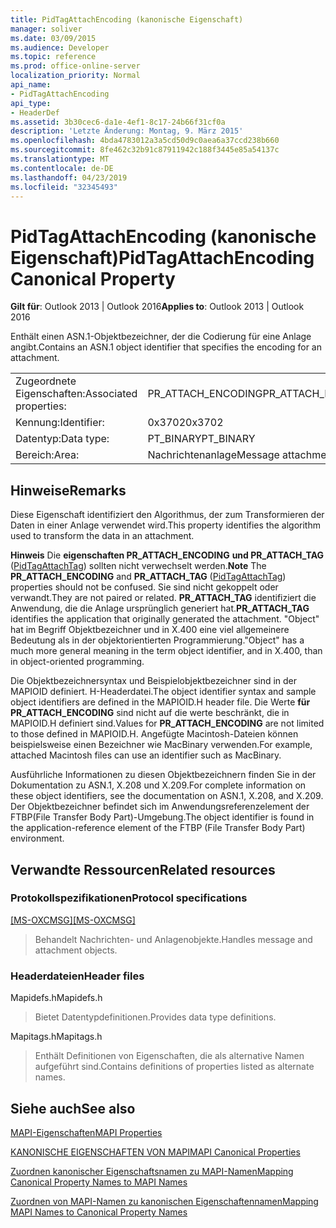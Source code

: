 ```yaml
---
title: PidTagAttachEncoding (kanonische Eigenschaft)
manager: soliver
ms.date: 03/09/2015
ms.audience: Developer
ms.topic: reference
ms.prod: office-online-server
localization_priority: Normal
api_name:
- PidTagAttachEncoding
api_type:
- HeaderDef
ms.assetid: 3b30cec6-da1e-4ef1-8c17-24b66f31cf0a
description: 'Letzte Änderung: Montag, 9. März 2015'
ms.openlocfilehash: 4bda4783012a3a5cd50d9c0aea6a37ccd238b660
ms.sourcegitcommit: 8fe462c32b91c87911942c188f3445e85a54137c
ms.translationtype: MT
ms.contentlocale: de-DE
ms.lasthandoff: 04/23/2019
ms.locfileid: "32345493"
---
```

# <a name="pidtagattachencoding-canonical-property"></a><span data-ttu-id="0b9e4-103">PidTagAttachEncoding (kanonische Eigenschaft)</span><span class="sxs-lookup"><span data-stu-id="0b9e4-103">PidTagAttachEncoding Canonical Property</span></span>

  
  
<span data-ttu-id="0b9e4-104">**Gilt für**: Outlook 2013 | Outlook 2016</span><span class="sxs-lookup"><span data-stu-id="0b9e4-104">**Applies to**: Outlook 2013 | Outlook 2016</span></span> 
  
<span data-ttu-id="0b9e4-105">Enthält einen ASN.1-Objektbezeichner, der die Codierung für eine Anlage angibt.</span><span class="sxs-lookup"><span data-stu-id="0b9e4-105">Contains an ASN.1 object identifier that specifies the encoding for an attachment.</span></span> 
  
|||
|:-----|:-----|
|<span data-ttu-id="0b9e4-106">Zugeordnete Eigenschaften:</span><span class="sxs-lookup"><span data-stu-id="0b9e4-106">Associated properties:</span></span>  <br/> |<span data-ttu-id="0b9e4-107">PR_ATTACH_ENCODING</span><span class="sxs-lookup"><span data-stu-id="0b9e4-107">PR_ATTACH_ENCODING</span></span>  <br/> |
|<span data-ttu-id="0b9e4-108">Kennung:</span><span class="sxs-lookup"><span data-stu-id="0b9e4-108">Identifier:</span></span>  <br/> |<span data-ttu-id="0b9e4-109">0x3702</span><span class="sxs-lookup"><span data-stu-id="0b9e4-109">0x3702</span></span>  <br/> |
|<span data-ttu-id="0b9e4-110">Datentyp:</span><span class="sxs-lookup"><span data-stu-id="0b9e4-110">Data type:</span></span>  <br/> |<span data-ttu-id="0b9e4-111">PT_BINARY</span><span class="sxs-lookup"><span data-stu-id="0b9e4-111">PT_BINARY</span></span>  <br/> |
|<span data-ttu-id="0b9e4-112">Bereich:</span><span class="sxs-lookup"><span data-stu-id="0b9e4-112">Area:</span></span>  <br/> |<span data-ttu-id="0b9e4-113">Nachrichtenanlage</span><span class="sxs-lookup"><span data-stu-id="0b9e4-113">Message attachment</span></span>  <br/> |
   
## <a name="remarks"></a><span data-ttu-id="0b9e4-114">Hinweise</span><span class="sxs-lookup"><span data-stu-id="0b9e4-114">Remarks</span></span>

<span data-ttu-id="0b9e4-115">Diese Eigenschaft identifiziert den Algorithmus, der zum Transformieren der Daten in einer Anlage verwendet wird.</span><span class="sxs-lookup"><span data-stu-id="0b9e4-115">This property identifies the algorithm used to transform the data in an attachment.</span></span>
  
 <span data-ttu-id="0b9e4-116">**Hinweis** Die **eigenschaften PR_ATTACH_ENCODING** **und PR_ATTACH_TAG** ([PidTagAttachTag](pidtagattachtag-canonical-property.md)) sollten nicht verwechselt werden.</span><span class="sxs-lookup"><span data-stu-id="0b9e4-116">**Note** The **PR_ATTACH_ENCODING** and **PR_ATTACH_TAG** ([PidTagAttachTag](pidtagattachtag-canonical-property.md)) properties should not be confused.</span></span> <span data-ttu-id="0b9e4-117">Sie sind nicht gekoppelt oder verwandt.</span><span class="sxs-lookup"><span data-stu-id="0b9e4-117">They are not paired or related.</span></span> <span data-ttu-id="0b9e4-118">**PR_ATTACH_TAG** identifiziert die Anwendung, die die Anlage ursprünglich generiert hat.</span><span class="sxs-lookup"><span data-stu-id="0b9e4-118">**PR_ATTACH_TAG** identifies the application that originally generated the attachment.</span></span> <span data-ttu-id="0b9e4-119">"Object" hat im Begriff Objektbezeichner und in X.400 eine viel allgemeinere Bedeutung als in der objektorientierten Programmierung.</span><span class="sxs-lookup"><span data-stu-id="0b9e4-119">"Object" has a much more general meaning in the term object identifier, and in X.400, than in object-oriented programming.</span></span> 
  
<span data-ttu-id="0b9e4-120">Die Objektbezeichnersyntax und Beispielobjektbezeichner sind in der MAPIOID definiert. H-Headerdatei.</span><span class="sxs-lookup"><span data-stu-id="0b9e4-120">The object identifier syntax and sample object identifiers are defined in the MAPIOID.H header file.</span></span> <span data-ttu-id="0b9e4-121">Die Werte **für PR_ATTACH_ENCODING** sind nicht auf die werte beschränkt, die in MAPIOID.H definiert sind.</span><span class="sxs-lookup"><span data-stu-id="0b9e4-121">Values for **PR_ATTACH_ENCODING** are not limited to those defined in MAPIOID.H.</span></span> <span data-ttu-id="0b9e4-122">Angefügte Macintosh-Dateien können beispielsweise einen Bezeichner wie MacBinary verwenden.</span><span class="sxs-lookup"><span data-stu-id="0b9e4-122">For example, attached Macintosh files can use an identifier such as MacBinary.</span></span> 
  
<span data-ttu-id="0b9e4-123">Ausführliche Informationen zu diesen Objektbezeichnern finden Sie in der Dokumentation zu ASN.1, X.208 und X.209.</span><span class="sxs-lookup"><span data-stu-id="0b9e4-123">For complete information on these object identifiers, see the documentation on ASN.1, X.208, and X.209.</span></span> <span data-ttu-id="0b9e4-124">Der Objektbezeichner befindet sich im Anwendungsreferenzelement der FTBP(File Transfer Body Part)-Umgebung.</span><span class="sxs-lookup"><span data-stu-id="0b9e4-124">The object identifier is found in the application-reference element of the FTBP (File Transfer Body Part) environment.</span></span> 
  
## <a name="related-resources"></a><span data-ttu-id="0b9e4-125">Verwandte Ressourcen</span><span class="sxs-lookup"><span data-stu-id="0b9e4-125">Related resources</span></span>

### <a name="protocol-specifications"></a><span data-ttu-id="0b9e4-126">Protokollspezifikationen</span><span class="sxs-lookup"><span data-stu-id="0b9e4-126">Protocol specifications</span></span>

<span data-ttu-id="0b9e4-127">[[MS-OXCMSG]](https://msdn.microsoft.com/library/7fd7ec40-deec-4c06-9493-1bc06b349682%28Office.15%29.aspx)</span><span class="sxs-lookup"><span data-stu-id="0b9e4-127">[[MS-OXCMSG]](https://msdn.microsoft.com/library/7fd7ec40-deec-4c06-9493-1bc06b349682%28Office.15%29.aspx)</span></span>
  
> <span data-ttu-id="0b9e4-128">Behandelt Nachrichten- und Anlagenobjekte.</span><span class="sxs-lookup"><span data-stu-id="0b9e4-128">Handles message and attachment objects.</span></span>
    
### <a name="header-files"></a><span data-ttu-id="0b9e4-129">Headerdateien</span><span class="sxs-lookup"><span data-stu-id="0b9e4-129">Header files</span></span>

<span data-ttu-id="0b9e4-130">Mapidefs.h</span><span class="sxs-lookup"><span data-stu-id="0b9e4-130">Mapidefs.h</span></span>
  
> <span data-ttu-id="0b9e4-131">Bietet Datentypdefinitionen.</span><span class="sxs-lookup"><span data-stu-id="0b9e4-131">Provides data type definitions.</span></span>
    
<span data-ttu-id="0b9e4-132">Mapitags.h</span><span class="sxs-lookup"><span data-stu-id="0b9e4-132">Mapitags.h</span></span>
  
> <span data-ttu-id="0b9e4-133">Enthält Definitionen von Eigenschaften, die als alternative Namen aufgeführt sind.</span><span class="sxs-lookup"><span data-stu-id="0b9e4-133">Contains definitions of properties listed as alternate names.</span></span>
    
## <a name="see-also"></a><span data-ttu-id="0b9e4-134">Siehe auch</span><span class="sxs-lookup"><span data-stu-id="0b9e4-134">See also</span></span>



[<span data-ttu-id="0b9e4-135">MAPI-Eigenschaften</span><span class="sxs-lookup"><span data-stu-id="0b9e4-135">MAPI Properties</span></span>](mapi-properties.md)
  
[<span data-ttu-id="0b9e4-136">KANONISCHE EIGENSCHAFTEN VON MAPI</span><span class="sxs-lookup"><span data-stu-id="0b9e4-136">MAPI Canonical Properties</span></span>](mapi-canonical-properties.md)
  
[<span data-ttu-id="0b9e4-137">Zuordnen kanonischer Eigenschaftsnamen zu MAPI-Namen</span><span class="sxs-lookup"><span data-stu-id="0b9e4-137">Mapping Canonical Property Names to MAPI Names</span></span>](mapping-canonical-property-names-to-mapi-names.md)
  
[<span data-ttu-id="0b9e4-138">Zuordnen von MAPI-Namen zu kanonischen Eigenschaftennamen</span><span class="sxs-lookup"><span data-stu-id="0b9e4-138">Mapping MAPI Names to Canonical Property Names</span></span>](mapping-mapi-names-to-canonical-property-names.md)

